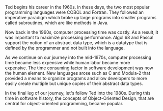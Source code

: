 Ted begins his career in the 1960s. In these days, the two most popular programming languages were COBOL and Fortran. They followed an imperative paradigm which broke up large programs into smaller programs called subroutines, which are like methods in Java. 

Now back in the 1960s, computer processing time was costly. As a result, it was important to maximize processing performance. Algol 68 and Pascal support the notion of an abstract data type, which is a datatype that is defined by the programmer and not built into the language. 

As we continue on our journey into the mid-1970s, computer processing time became less expensive while human labor became more expensive. The time consuming factor in software development was now the human element. New languages arose such as C and Modula-2 that provided a means to organize programs and allow developers to more easily create multiple but unique copies of their abstract data types. 

In the final leg of our journey, let's follow Ted into the 1980s. During this time in software history, the concepts of Object-Oriented Design, that are central for object-oriented programming, became popular. 
